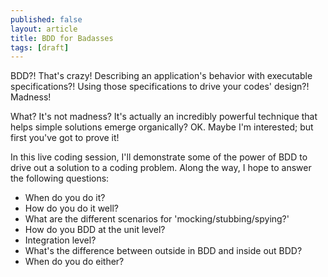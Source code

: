 ```yaml
---
published: false
layout: article
title: BDD for Badasses
tags: [draft]
---
```

BDD?! That's crazy! Describing an application's behavior with executable
specifications?! Using those specifications to drive your codes' design?!
Madness!

What? It's not madness? It's actually an incredibly powerful technique that
helps simple solutions emerge organically? OK. Maybe I'm interested; but first
you've got to prove it!

In this live coding session, I'll demonstrate some of the power of BDD to drive
out a solution to a coding problem. Along the way, I hope to answer the
following questions:

* When do you do it?
* How do you do it well?
* What are the different scenarios for 'mocking/stubbing/spying?'
* How do you BDD at the unit level?
* Integration level?
* What's the difference between outside in BDD and inside out BDD?
* When do you do either?
